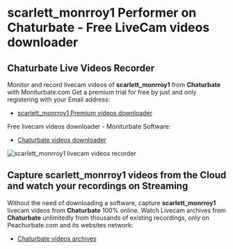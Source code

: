 # scarlett_monrroy1 Performer on Chaturbate - Free LiveCam videos downloader

## Chaturbate Live Videos Recorder

Monitor and record livecam videos of **scarlett_monrroy1** from **Chaturbate** with Moniturbate.com
Get a premium trial for free by just and only registering with your Email address:
* [scarlett_monrroy1 Premium videos downloader](https://moniturbate.com/request-demo-licence-key.html)

Free livecam videos downloader - Moniturbate Software:
* [Chaturbate videos downloader](https://moniturbate.com/moniturbate-download-software.html)

![scarlett_monrroy1 livecam videos recorder](https://peachurnet.com/templates/moniturbate-software.png)


## Capture scarlett_monrroy1 videos from the Cloud and watch your recordings on Streaming

Without the need of downloading a software, capture **scarlett_monrroy1** livecam videos from **Chaturbate** 100% online.
Watch Livecam archives from **Chaturbate** unlimitedly from thousands of existing recordings, only on Peachurbate.com and its websites network:
* [Chaturbate videos archives](https://peachurnet.com/)